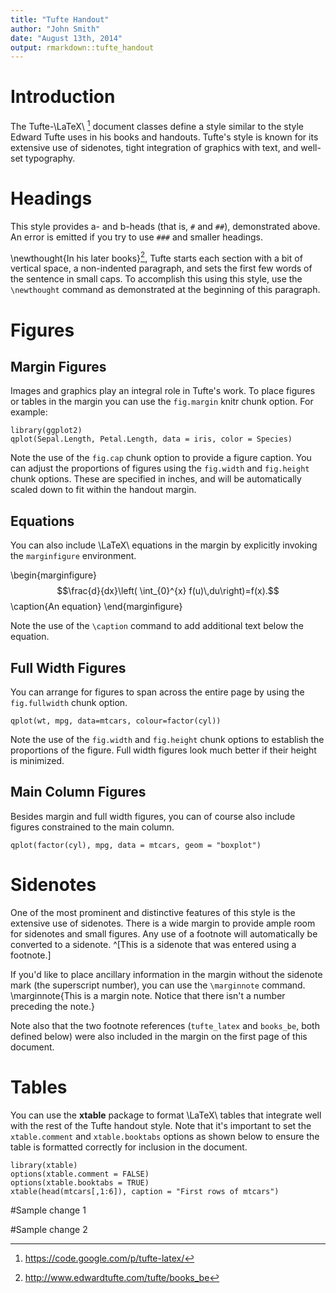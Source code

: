 ```yaml
---
title: "Tufte Handout"
author: "John Smith"
date: "August 13th, 2014"
output: rmarkdown::tufte_handout
---
```


# Introduction

The Tufte-\LaTeX\ [^tufte_latex] document classes define a style similar to the style Edward Tufte uses in his books and handouts. Tufte's style is known for its extensive use of sidenotes, tight integration of graphics with text, and well-set typography. 

# Headings

This style provides a- and b-heads (that is, `#` and `##`), demonstrated above.
An error is emitted if you try to use `###` and smaller headings.

\newthought{In his later books}[^books_be], Tufte starts each section with a bit of vertical space, a non-indented paragraph, and sets the first few words of the sentence in small caps. To accomplish this using this style, use the `\newthought` command as demonstrated at the beginning of this paragraph.

# Figures

## Margin Figures

Images and graphics play an integral role in Tufte's work. To place figures or tables in the margin you can use the `fig.margin` knitr chunk option. For example:

```{r, fig.margin = TRUE, fig.cap = "Sepal length vs. petal length, colored by species"}
library(ggplot2)
qplot(Sepal.Length, Petal.Length, data = iris, color = Species)
```

Note the use of the `fig.cap` chunk option to provide a figure caption. You can adjust the proportions of figures using the `fig.width` and `fig.height` chunk options. These are specified in inches, and will be automatically scaled down to fit within the handout margin.

## Equations

You can also include \LaTeX\ equations in the margin by explicitly invoking the `marginfigure` environment.

\begin{marginfigure}
$$\frac{d}{dx}\left( \int_{0}^{x} f(u)\,du\right)=f(x).$$
\caption{An equation}
\end{marginfigure}

Note the use of the `\caption` command to add additional text below the equation.

## Full Width Figures

You can arrange for figures to span across the entire page by using the `fig.fullwidth` chunk option. 

```{r, fig.width = 10, fig.height = 2, fig.fullwidth = TRUE, fig.cap = "Full width figure"}
qplot(wt, mpg, data=mtcars, colour=factor(cyl))
```

Note the use of the `fig.width` and `fig.height` chunk options to establish the proportions of the figure. Full width figures look much better if their height is minimized.

## Main Column Figures

Besides margin and full width figures, you can of course also include figures constrained to the main column.

```{r, fig.cap = "Another figure"}
qplot(factor(cyl), mpg, data = mtcars, geom = "boxplot")
```

# Sidenotes

One of the most prominent and distinctive features of this style is the extensive use of sidenotes. There is a wide margin to provide ample room for sidenotes and small figures. Any use of a footnote will automatically be converted to a sidenote. ^[This is a sidenote that was entered using a footnote.] 

If you'd like to place ancillary information in the margin without the sidenote mark (the superscript number), you can use the `\marginnote` command. \marginnote{This is a margin note.  Notice that there isn't a number preceding the note.}

Note also that the two footnote references (`tufte_latex` and `books_be`, both defined below) were also included in the margin on the first page of this document.

# Tables

You can use the **xtable** package to format \LaTeX\ tables that integrate well with the rest of the Tufte handout style. Note that it's important to set the `xtable.comment` and `xtable.booktabs` options as shown below to ensure the table is formatted correctly for inclusion in the document.

```{r, results='asis'}
library(xtable)
options(xtable.comment = FALSE)
options(xtable.booktabs = TRUE)
xtable(head(mtcars[,1:6]), caption = "First rows of mtcars")
```


[^tufte_latex]: https://code.google.com/p/tufte-latex/
[^books_be]: http://www.edwardtufte.com/tufte/books_be





#Sample change 1


#Sample change 2

